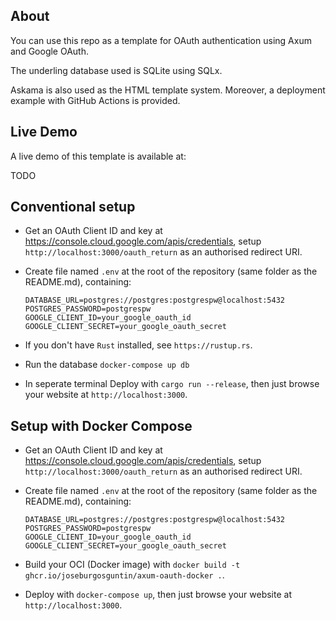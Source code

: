 ## About

You can use this repo as a template for OAuth authentication using Axum and Google OAuth.

The underling database used is SQLite using SQLx.

Askama is also used as the HTML template system. Moreover, a deployment example with GitHub Actions is provided.

## Live Demo

A live demo of this template is available at:

TODO

## Conventional setup

* Get an OAuth Client ID and key at https://console.cloud.google.com/apis/credentials, setup `http://localhost:3000/oauth_return` as an authorised redirect URI.

* Create file named `.env` at the root of the repository (same folder as the README.md), containing:

      DATABASE_URL=postgres://postgres:postgrespw@localhost:5432
      POSTGRES_PASSWORD=postgrespw
      GOOGLE_CLIENT_ID=your_google_oauth_id
      GOOGLE_CLIENT_SECRET=your_google_oauth_secret

* If you don't have `Rust` installed, see `https://rustup.rs`.

* Run the database `docker-compose up db`

* In seperate terminal Deploy with `cargo run --release`, then just browse your website at `http://localhost:3000`.

## Setup with Docker Compose

* Get an OAuth Client ID and key at https://console.cloud.google.com/apis/credentials, setup `http://localhost:3000/oauth_return` as an authorised redirect URI.

* Create file named `.env` at the root of the repository (same folder as the README.md), containing:

      DATABASE_URL=postgres://postgres:postgrespw@localhost:5432
      POSTGRES_PASSWORD=postgrespw
      GOOGLE_CLIENT_ID=your_google_oauth_id
      GOOGLE_CLIENT_SECRET=your_google_oauth_secret

* Build your OCI (Docker image) with `docker build -t ghcr.io/joseburgosguntin/axum-oauth-docker .`.

* Deploy with `docker-compose up`, then just browse your website at `http://localhost:3000`.
